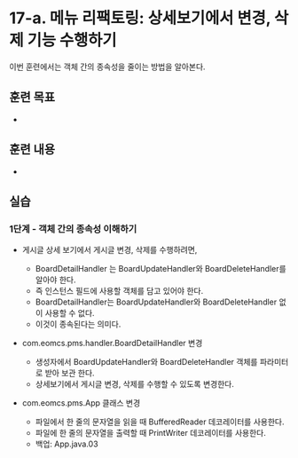# 17-a. 메뉴 리팩토링: 상세보기에서 변경, 삭제 기능 수행하기

이번 훈련에서는 객체 간의 종속성을 줄이는 방법을 알아본다.


## 훈련 목표

-

## 훈련 내용

- 


## 실습


### 1단계 - 객체 간의 종속성 이해하기

- 게시글 상세 보기에서 게시글 변경, 삭제를 수행하려면,
  - BoardDetailHandler 는 BoardUpdateHandler와 BoardDeleteHandler를 알아야 한다.
  - 즉 인스턴스 필드에 사용할 객체를 담고 있어야 한다.
  - BoardDetailHandler는 BoardUpdateHandler와 BoardDeleteHandler 없이 사용할 수 없다.
  - 이것이 종속된다는 의미다.

- com.eomcs.pms.handler.BoardDetailHandler 변경
  - 생성자에서 BoardUpdateHandler와 BoardDeleteHandler 객체를 파라미터로 받아 보관 한다.
  - 상세보기에서 게시글 변경, 삭제를 수행할 수 있도록 변경한다.
- com.eomcs.pms.App 클래스 변경
  - 파일에서 한 줄의 문자열을 읽을 때 BufferedReader 데코레이터를 사용한다.
  - 파일에 한 줄의 문자열을 출력할 때 PrintWriter 데코레이터를 사용한다.
  - 백업: App.java.03
